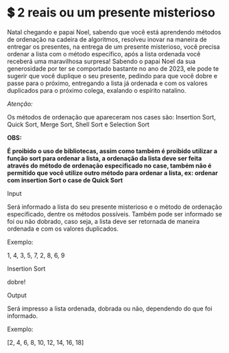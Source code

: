 # 💲 2 reais ou um presente misterioso
Natal chegando e papai Noel, sabendo que você está aprendendo métodos de ordenação na cadeira de algoritmos, resolveu inovar na maneira de entregar os presentes, na entrega de um presente misterioso, você precisa ordenar a lista com o método específico, após a lista ordenada você receberá uma maravilhosa surpresa! Sabendo o papai Noel da sua generosidade por ter se comportado bastante no ano de 2023, ele pode te sugerir que você duplique o seu presente, pedindo para que você dobre e passe para o próximo, entregando a lista já ordenada e com os valores duplicados para o próximo colega, exalando o espírito natalino.

*Atenção:*

Os métodos de ordenação que apareceram nos cases são: Insertion Sort, Quick Sort, Merge Sort, Shell Sort e Selection Sort

**OBS:**

**É proibido o uso de bibliotecas, assim como também é proibido utilizar a função sort para ordenar a lista, a ordenação da lista deve ser feita através do método de ordenação especificado no case, também não é permitido que você utilize outro método para ordenar a lista, ex: ordenar com insertion Sort o case de Quick Sort**

Input

Será informado a lista do seu presente misterioso e o método de ordenação especificado, dentre os métodos possíveis. Também pode ser informado se foi ou não dobrado, caso seja, a lista deve ser retornada de maneira ordenada e com os valores duplicados.

Exemplo:

1, 4, 3, 5, 7, 2, 8, 6, 9

Insertion Sort

dobre!

Output

Será impresso a lista ordenada, dobrada ou não, dependendo do que foi informado.

Exemplo:

[2, 4, 6, 8, 10, 12, 14, 16, 18]